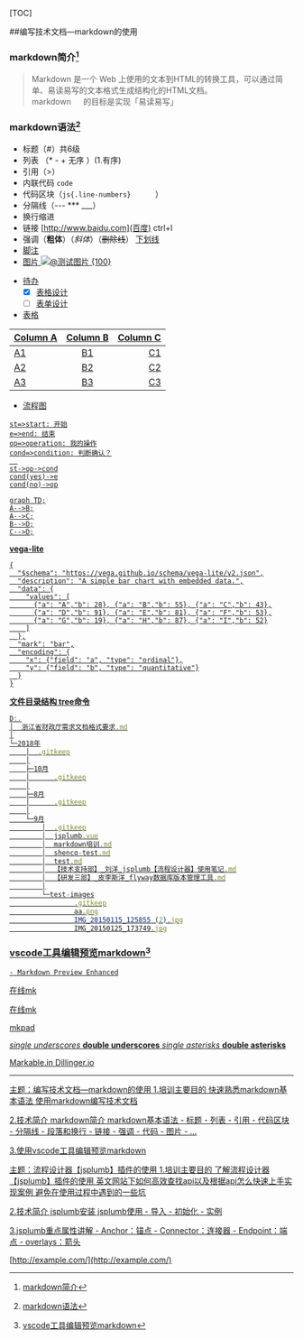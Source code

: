 [TOC]

##编写技术文档—markdown的使用

<!-- 脚注[^1]
[^1]: 脚注 -->

[^1]: markdown简介
[^2]: markdown语法
[^3]: vscode工具编辑预览markdown

### markdown简介[^1]
>Markdown 是一个 Web 上使用的文本到HTML的转换工具，可以通过简单、易读易写的文本格式生成结构化的HTML文档。
&nbsp;      
>markdown &emsp; 的目标是实现「易读易写」



### markdown语法[^2]
  - 标题（#）共6级
  - 列表 （* - + 无序 ）(1.有序)
  - 引用（>）
  - 内联代码 `code`
  - 代码区块（```js{.line-numbers}      ```）
  - 分隔线（---  *** ___）
  - 换行缩进  &nbsp;&emsp;
  - 链接 [http://www.baidu.com](百度)    ctrl+l
  - 强调（**粗体**）（_斜体_）（~~删除线~~） <u>下划线
  - 脚注
  - 图片 
  ![@测试图片 {100}](./test-images/aa.png "测试图片")
<!-- <img src="./test-images/aa.png" width="25%" height="25%"  align=center /> -->
  - 待办
    - [x] 表格设计
    - [ ] 表单设计
  - 表格

Column A | Column B | Column C
---------|:----------:|---------:
 A1 | B1 | C1
 A2 | B2 | C2
 A3 | B3 | C3


  - 流程图
```flow
st=>start: 开始
e=>end: 结束
op=>operation: 我的操作
cond=>condition: 判断确认？
  
st->op->cond
cond(yes)->e
cond(no)->op
```

```mermaid
graph TD;
A-->B;
A-->C;
B-->D;
C-->D;
```
**[vega-lite](https://vega.github.io/vega-lite/examples/)** 
```vega-lite
{
  "$schema": "https://vega.github.io/schema/vega-lite/v2.json",
  "description": "A simple bar chart with embedded data.",
  "data": {
    "values": [
      {"a": "A","b": 28}, {"a": "B","b": 55}, {"a": "C","b": 43},
      {"a": "D","b": 91}, {"a": "E","b": 81}, {"a": "F","b": 53},
      {"a": "G","b": 19}, {"a": "H","b": 87}, {"a": "I","b": 52}
    ]
  },
  "mark": "bar",
  "encoding": {
    "x": {"field": "a", "type": "ordinal"},
    "y": {"field": "b", "type": "quantitative"}
  }
}
```

**文件目录结构  tree命令**
```js
D:.
│  浙江省财政厅需求文档格式要求.md
│
└─2018年
    │  .gitkeep
    │
    ├─10月
    │      .gitkeep
    │
    ├─8月
    │      .gitkeep
    │
    └─9月
        │  .gitkeep
        │  jsplumb.vue
        │  markdown培训.md
        │  shencq-test.md
        │  test.md
        │  【技术支持部】_刘洋_jsplumb【流程设计器】使用笔记.md
        │  【研发三部】_皮李斯洋_flyway数据库版本管理工具.md
        │
        └─test-images
                .gitkeep
                aa.png
                IMG_20150115_125855 (2).jpg
                IMG_20150125_173749.jpg


```


### vscode工具编辑预览markdown[^3]
    - Markdown Preview Enhanced



[在线mk](https://markable.in/)

[在线mk](https://dillinger.io/)

[mkpad](http://www.markdownpad.com/)






_single underscores_
__double underscores__
*single asterisks*
**double asterisks**

Markable.in
Dillinger.io





---
主题：编写技术文档—markdown的使用
1.培训主要目的
  快速熟悉markdown基本语法
  使用markdown编写技术文档

2.技术简介
    markdown简介
    markdown基本语法
      - 标题
      - 列表
      - 引用
      - 代码区块
      - 分隔线
      - 段落和换行
      - 链接
      - 强调
      - 代码
      - 图片
      - ...

3.使用vscode工具编辑预览markdown



主题：流程设计器【jsplumb】插件的使用
1.培训主要目的
  了解流程设计器【jsplumb】插件的使用
  英文网站下如何高效查找api以及根据api怎么快速上手实现案例
  避免在使用过程中遇到的一些坑


2.技术简介
  jsplumb安装
  jsplumb使用
    - 导入
    - 初始化
    - 实例

3.jsplumb重点属性讲解
    - Anchor：锚点
    - Connector：连接器
    - Endpoint：端点
    - overlays：箭头

[http://example.com/](http://example.com/)


